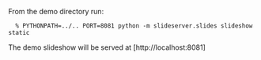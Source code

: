 From the demo directory run:

      % PYTHONPATH=../.. PORT=8081 python -m slideserver.slides slideshow static

The demo slideshow will be served at [http://localhost:8081]